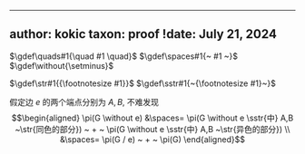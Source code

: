 
---
author: kokic
taxon: proof
!date: July 21, 2024
---

$\gdef\quads#1{\quad #1 \quad}$
$\gdef\spaces#1{~ #1 ~}$
$\gdef\without{\setminus}$

$\gdef\str#1{{\footnotesize #1}}$
$\gdef\sstr#1{~{\footnotesize #1}~}$

假定边 $e$ 的两个端点分别为 $A,B$, 不难发现
$$\begin{aligned} 
\pi(G \without e) 
&\spaces= \pi(G \without e \sstr{中} A,B ~\str{同色的部分}) ~ + ~ \pi(G \without e \sstr{中} A,B ~\str{异色的部分}) \\
&\spaces= \pi(G / e) ~ + ~ \pi(G)
\end{aligned}$$
